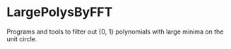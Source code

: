 # LargePolysByFFT
Programs and tools to filter out {0, 1} polynomials with large minima on the unit circle.
